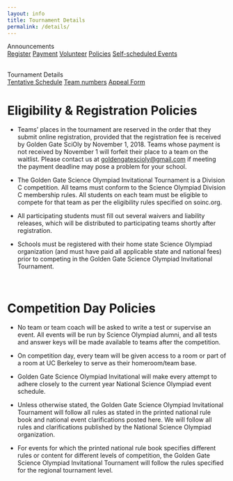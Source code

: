 ```yaml
---
layout: info
title: Tournament Details
permalink: /details/
---
```


<div>

Announcements
<br>
<a class="btn btn-md btn-mid" href="/reg">Register</a>
<a class="btn btn-md btn-mid" href="/payment">Payment</a>
<a class="btn btn-md btn-mid" href="/volunteer">Volunteer</a>
<a class="btn btn-md btn-mid" href="/policies">Policies</a>
<a class="btn btn-md btn-mid" href="/esus">Self-scheduled Events</a>
<br><br>

Tournament Details
<br>
<a class="btn btn-md btn-mid" target = "_blank" href="https://docs.google.com/spreadsheets/d/1KP6sDgLW2YGVTInC7Uecl691k-50nl79WJTraqXx-DE/edit?usp=sharing">Tentative Schedule</a>
<a class="btn btn-md btn-mid" target = "_blank" href="https://docs.google.com/spreadsheets/d/19kaeePb7xy0U50lZhdrbrMbqKm1Ou_YYB3bl5dfEVP0/edit#gid=2043171544">Team numbers</a>
<a class="btn btn-md btn-mid" target = "_blank" href="https://statescioly.org/golden-gate/Policy/Doc/public-appeal-form">Appeal Form</a>


<!--<a class="btn btn-md btn-mid" href="/doc/results.pdf">FINAL RESULTS</a>-->
<!--a class="btn btn-md btn-mid" href="/doc/welcome_letter.pdf">Welcome Letter</a-->
<!--a class="btn btn-md btn-mid" href="/doc/day_schedule.pdf">Day of Schedule</a-->
<!--a class="btn btn-md btn-mid" href="/doc/eventschedule.pdf">Event Schedule</a-->
<!--a class="btn btn-md btn-mid" href="/doc/signup_schedule.pdf">Event Signup Schedule</a-->
<!--a class="btn btn-md btn-mid" href="/doc/award_schedule.pdf">Award Ceremony Schedule</a-->
<!--a class="btn btn-md btn-mid" href="/doc/teamlist.pdf">List of Teams</a-->
<!--a class="btn btn-md btn-mid" href="https://www.google.com/maps/d/u/0/viewer?mid=1mcrinzbQ5xZ24DlDjq8XIW4LAzxc4P3y&ll=37.867848%2C-122.25735899999995&z=14">Full Digital Map</a-->
<!--a class="btn btn-md btn-mid" href="/doc/maps_2018.pdf">Homerooms and Event Map</a-->
<!--a class="btn btn-md btn-mid" href="/doc/parkingmap.pdf">Parking Details and Map</a-->
<!--a class="btn btn-md btn-mid" href="/doc/foodoptions.pdf">Food Options</a-->
</div>

# Eligibility & Registration Policies

* Teams’ places in the tournament are reserved in the order that they submit online registration, provided that the registration fee is received by Golden Gate SciOly by November 1, 2018.  Teams whose payment is not received by November 1 will forfeit their place to a team on the waitlist.  Please contact us at goldengatescioly@gmail.com if meeting the payment deadline may pose a problem for your school.

* The Golden Gate Science Olympiad Invitational Tournament is a Division C competition.  All teams must conform to the Science Olympiad Division C membership rules. All students on each team must be eligible to compete for that team as per the eligibility rules specified on soinc.org.

* All participating students must fill out several waivers and liability releases, which will be distributed to participating teams shortly after registration. 

* Schools must be registered with their home state Science Olympiad organization (and must have paid all applicable state and national fees) prior to competing in the Golden Gate Science Olympiad Invitational Tournament.

<br>

# Competition Day Policies

* No team or team coach will be asked to write a test or supervise an event. All events will be run by Science Olympiad alumni, and all tests and answer keys will be made available to teams after the competition.

* On competition day, every team will be given access to a room or part of a room at UC Berkeley to serve as their homeroom/team base.

* Golden Gate Science Olympiad Invitational will make every attempt to adhere closely to the current year National Science Olympiad event schedule.

* Unless otherwise stated, the Golden Gate Science Olympiad Invitational Tournament will follow all rules as stated in the printed national rule book and national event clarifications posted here. We will follow all rules and clarifications published by the National Science Olympiad organization.

* For events for which the printed national rule book specifies different rules or content for different levels of competition, the Golden Gate Science Olympiad Invitational Tournament will follow the rules specified for the regional tournament level.

